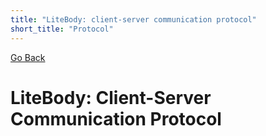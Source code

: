 ```yaml
---
title: "LiteBody: client-server communication protocol"
short_title: "Protocol"
---
```

<a class="back-link" href="../"><i class="fas fa-chevron-left"></i>Go Back</a>

LiteBody: Client-Server Communication Protocol
====